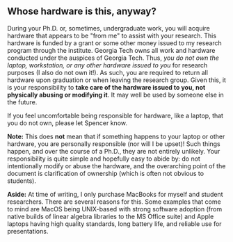 ## Whose hardware is this, anyway?

During your Ph.D. or, sometimes, undergraduate work, you will acquire hardware that appears to be "from me" to assist with your research.
This hardware is funded by a grant or some other money issued to my research program through the institute.
Georgia Tech owns all work and hardware conducted under the auspices of Georgia Tech.
Thus, _you do not own the laptop, workstation, or any other hardware issued to you_ for research purposes (I also do not own it!).
As such, you are required to return all hardware upon graduation or when leaving the research group.
Given this, it is your responsibility to __take care of the hardware issued to you, not physically abusing or modifying it__.
It may well be used by someone else in the future.

If you feel uncomfortable being responsible for hardware, like a laptop, that you do not own, please let Spencer know.

__Note:__ This does __not__ mean that if something happens to your laptop or other hardware, you are personally responsible (nor will I be upset)! Such things happen, and over the course of a Ph.D., they are not entirely unlikely. Your responsibility is quite simple and hopefully easy to abide by: do not intentionally modify or abuse the hardware, and the overarching point of the document is clarification of ownership (which is often not obvious to students).

__Aside:__ At time of writing, I only purchase MacBooks for myself and student researchers. There are several reasons for this. Some examples that come to mind are MacOS being UNIX-based with strong software adoption (from native builds of linear algebra libraries to the MS Office suite) and Apple laptops having high quality standards, long battery life, and reliable use for presentations. 
